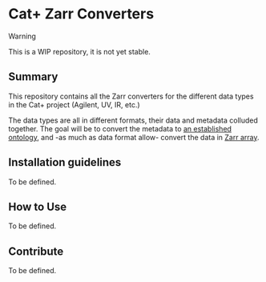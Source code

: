 # Cat+ Zarr Converters 

> [!WARNING]
> This is a WIP repository, it is not yet stable.


## Summary

This repository contains all the Zarr converters for the different data types in the Cat+ project (Agilent, UV, IR, etc.)

The data types are all in different formats, their data and metadata colluded together. The goal will be to convert the metadata to [an established ontology](https://github.com/sdsc-ordes/cat-plus-ontology/tree/main), and -as much as data format allow- convert the data in [Zarr array](https://zarr.readthedocs.io/en/stable/index.html). 

## Installation guidelines

To be defined.

## How to Use

To be defined.

## Contribute

To be defined.

